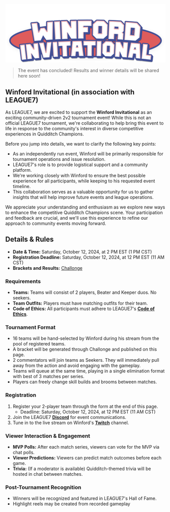 ![Winford Invitational](../images/events/Winford_Invitational.png)


> The event has concluded! Results and winner details will be shared here soon!


## Winford Invitational (in association with LEAGUE7)

As LEAGUE7, we are excited to support the **Winford Invitational** as an exciting community-driven 2v2 tournament event! While this is not an official LEAGUE7 tournament, we're collaborating to help bring this event to life in response to the community's interest in diverse competitive experiences in Quidditch Champions. 

Before you jump into details, we want to clarify the following key points:
- As an independently run event, Winford will be primarily responsible for tournament operations and issue resolution.
- LEAGUE7's role is to provide logistical support and a community platform.
- We're working closely with Winford to ensure the best possible experience for all participants, while keeping to his requested event timeline.
- This collaboration serves as a valuable opportunity for us to gather insights that will help improve future events and league operations.

We appreciate your understanding and enthusiasm as we explore new ways to enhance the competitive Quidditch Champions scene. Your participation and feedback are crucial, and we'll use this experience to refine our approach to community events moving forward.


## Details & Rules
- **Date & Time:** Saturday, October 12, 2024, at 2 PM EST (1 PM CST)
- **Registration Deadline:** Saturday, October 12, 2024, at 12 PM EST (11 AM CST)
- **Brackets and Results:** [Challonge](https://challonge.com/winfordinvitational/module?scale_to_fit=1)

### Requirements
- **Teams:** Teams will consist of 2 players, Beater and Keeper duos. No seekers.
- **Team Outfits:** Players must have matching outfits for their team.
- **Code of Ethics:** All participants must adhere to LEAGUE7's [**Code of Ethics**](/codeofethics).

### Tournament Format
- 16 teams will be hand-selected by Winford during his stream from the pool of registered teams.
- A bracket will be generated through Challonge and published on this page.
- 2 commentators will join teams as Seekers. They will immediately pull away from the action and avoid engaging with the gameplay.
- Teams will queue at the same time, playing in a single elimination format with best of 3 matches per series.
- Players can freely change skill builds and brooms between matches.

### Registration
1. Register your 2-player team through the form at the end of this page.
   - Deadline: Saturday, October 12, 2024, at 12 PM EST (11 AM CST)
2. Join the LEAGUE7 <span style="color:#f2c02f">[**Discord**](https://discord.gg/Ph8GUq3veh)</span> for event communications.
3. Tune in to the live stream on Winford's <span style="color:#ab7efc">[**Twitch**](https://www.twitch.tv/winford)</span> channel.


### Viewer Interaction & Engagement
- **MVP Polls:** After each match series, viewers can vote for the MVP via chat polls.
- **Viewer Predictions:** Viewers can predict match outcomes before each game.
- **Trivia:** (If a moderator is available) Quidditch-themed trivia will be hosted in chat between matches.

### Post-Tournament Recognition
- Winners will be recognized and featured in LEAGUE7's Hall of Fame.
- Highlight reels may be created from recorded gameplay